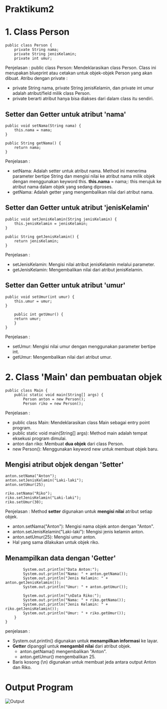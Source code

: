 # Praktikum2

# 1. Class Person
    public class Person {
        private String nama;
        private String jenisKelamin;
        private int umur;
    
Penjelasan :
public class Person: Mendeklarasikan class Person. Class ini merupakan blueprint atau cetakan untuk objek-objek Person yang akan dibuat. Atribu dengan private :
- private String nama, private String jenisKelamin, dan private int umur adalah atribut/field milik class Person.
- private berarti atribut hanya bisa diakses dari dalam class itu sendiri.

## Setter dan Getter untuk atribut 'nama'
    public void setNama(String nama) {
        this.nama = nama;
    }

    public String getNama() {
        return nama;
    }

Penjelasan : 
- setNama: Adalah setter untuk atribut nama. Method ini menerima parameter bertipe String dan mengisi nilai ke atribut nama milik objek dengan menggunakan keyword this. **this.nama** = nama;: this merujuk ke atribut nama dalam objek yang sedang diproses.
- getNama: Adalah getter yang mengembalikan nilai dari atribut nama.

## Setter dan Getter untuk atribut 'jenisKelamin'
    public void setJenisKelamin(String jenisKelamin) {
        this.jenisKelamin = jenisKelamin;
    }

    public String getJenisKelamin() {
        return jenisKelamin;
    }

Penjelasan : 
- setJenisKelamin: Mengisi nilai atribut jenisKelamin melalui parameter.
- getJenisKelamin: Mengembalikan nilai dari atribut jenisKelamin.

## Setter dan Getter untuk atribut 'umur'
    public void setUmur(int umur) {
        this.umur = umur;
    }

        public int getUmur() {
        return umur;
        }
    }

Penjelasan : 
- setUmur: Mengisi nilai umur dengan menggunakan parameter bertipe int.
- getUmur: Mengembalikan nilai dari atribut umur.

# 2. Class 'Main' dan pembuatan objek
    public class Main {
        public static void main(String[] args) {
            Person anton = new Person();
            Person riko = new Person();

Penjelasan :
- public class Main: Mendeklarasikan class Main sebagai entry point program.
- public static void main(String[] args): Method main adalah tempat eksekusi program dimulai.
- anton dan riko: Membuat **dua objek** dari class Person.
- new Person(): Menggunakan keyword new untuk membuat objek baru.

## Mengisi atribut objek dengan 'Setter'
    anton.setNama("Anton");
    anton.setJenisKelamin("Laki-laki");
    anton.setUmur(25);

    riko.setNama("Riko");
    riko.setJenisKelamin("Laki-laki");
    riko.setUmur(30);

Penjelasan :
Method **setter** digunakan untuk **mengisi nilai** atribut setiap objek.
- anton.setNama("Anton"): Mengisi nama objek anton dengan "Anton".
- anton.setJenisKelamin("Laki-laki"): Mengisi jenis kelamin anton.
- anton.setUmur(25): Mengisi umur anton.
- Hal yang sama dilakukan untuk objek riko.

## Menampilkan data dengan 'Getter'
            System.out.println("Data Anton:");
            System.out.println("Nama: " + anton.getNama());
            System.out.println("Jenis Kelamin: " + anton.getJenisKelamin());
            System.out.println("Umur: " + anton.getUmur());
        
            System.out.println("\nData Riko:");
            System.out.println("Nama: " + riko.getNama());
            System.out.println("Jenis Kelamin: " + riko.getJenisKelamin());
            System.out.println("Umur: " + riko.getUmur());
        }    
    }

penjelasan :
- System.out.println() digunakan untuk **menampilkan informasi** ke layar.
- **Getter** dipanggil untuk **mengambil nilai** dari atribut objek.
    - anton.getNama() mengembalikan "Anton".
    - anton.getUmur() mengembalikan 25.
- Baris kosong (\n) digunakan untuk membuat jeda antara output Anton dan Riko.

# Output Program
![Output](https://github.com/user-attachments/assets/459e476c-ce0b-4298-8f8f-2b5a5141fef7)
